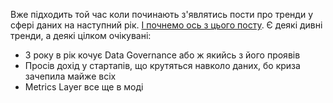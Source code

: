 Вже підходить той час коли починають з'являтись пости про тренди у сфері даних на наступний рік. [І почнемо ось з цього посту](https://pitch.com/public/1115d675-9e2e-4c03-ab3c-aa91fb0bf4be/d6c34fc4-d7c7-40b8-837d-e09c9c6e187f). 
Є деякі дивні тренди, а деякі цілком очікувані:
- З року в рік кочує Data Governance або ж якийсь з його проявів
- Просів дохід у стартапів, що крутяться навколо даних, бо криза зачепила майже всіх
- Metrics Layer все ще в моді